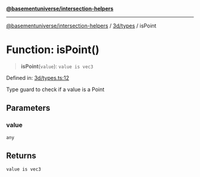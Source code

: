[**@basementuniverse/intersection-helpers**](../../../README.md)

***

[@basementuniverse/intersection-helpers](../../../README.md) / [3d/types](../README.md) / isPoint

# Function: isPoint()

> **isPoint**(`value`): `value is vec3`

Defined in: [3d/types.ts:12](https://github.com/basementuniverse/intersection-helpers/blob/3a364a58f0714fe52065b40529091d774e3a1a50/src/3d/types.ts#L12)

Type guard to check if a value is a Point

## Parameters

### value

`any`

## Returns

`value is vec3`

